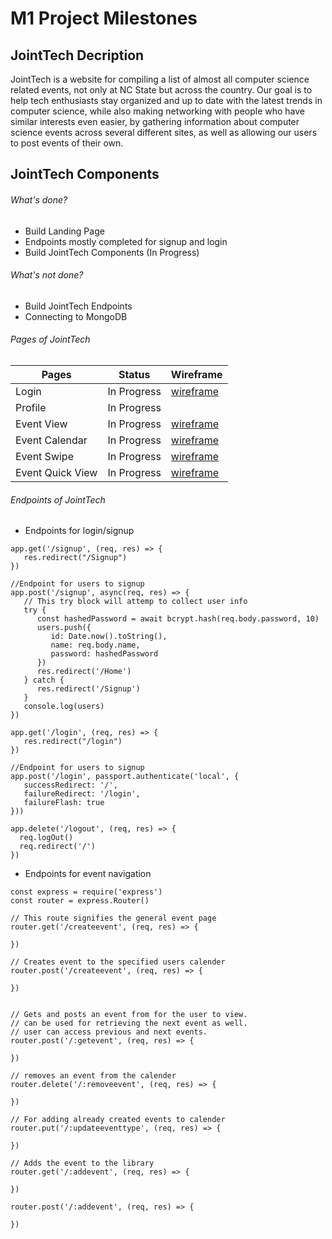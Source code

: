 # M1 Project Milestones

## JointTech Decription

JointTech is a website for compiling a list of almost all computer science related events, not only at NC State but across the country. Our goal is to help tech enthusiasts stay organized and up to date with the latest trends in computer science, while also making networking with people who have similar interests even easier, by gathering information about computer science events across several different sites, as well as allowing our users to post events of their own.

## JointTech Components

###### What's done?
* Build Landing Page
* Endpoints mostly completed for signup and login
* Build JointTech Components (In Progress)
###### What's not done?
* Build JointTech Endpoints 
* Connecting to MongoDB

###### Pages of JointTech

| Pages   | Status      | Wireframe
| ------- | -------     | ---------
| Login   | In Progress  | [wireframe](https://postimg.cc/Cdrc4WbT)
| Profile | In Progress  | 
| Event View   | In Progress  | [wireframe](https://postimg.cc/VdSDZDFS)
| Event Calendar | In Progress  | [wireframe](https://postimg.cc/LqSDXRFf)
| Event Swipe   | In Progress  | [wireframe](https://postimg.cc/Y47PQmfr)
| Event Quick View  | In Progress  | [wireframe](https://postimg.cc/TKgQf1Ff)

###### Endpoints of JointTech
* Endpoints for login/signup
```express
app.get('/signup', (req, res) => {
   res.redirect("/Signup")
})

//Endpoint for users to signup 
app.post('/signup', async(req, res) => {
   // This try block will attemp to collect user info 
   try {
      const hashedPassword = await bcrypt.hash(req.body.password, 10)
      users.push({
         id: Date.now().toString(),
         name: req.body.name,
         password: hashedPassword
      })
      res.redirect('/Home')
   } catch {
      res.redirect('/Signup')
   }
   console.log(users)
})

app.get('/login', (req, res) => {
   res.redirect("/login")
})  

//Endpoint for users to signup 
app.post('/login', passport.authenticate('local', {
   successRedirect: '/',
   failureRedirect: '/login',
   failureFlash: true
}))

app.delete('/logout', (req, res) => {
  req.logOut()
  req.redirect('/')
})
```
* Endpoints for event navigation
```express
const express = require('express')
const router = express.Router()

// This route signifies the general event page
router.get('/createevent', (req, res) => {
   
})

// Creates event to the specified users calender
router.post('/createevent', (req, res) => {
   
})


// Gets and posts an event from for the user to view.
// can be used for retrieving the next event as well. 
// user can access previous and next events.
router.post('/:getevent', (req, res) => {
   
}) 

// removes an event from the calender 
router.delete('/:removeevent', (req, res) => {
   
}) 

// For adding already created events to calender
router.put('/:updateeventtype', (req, res) => {
   
}) 

// Adds the event to the library
router.get('/:addevent', (req, res) => {
   
})

router.post('/:addevent', (req, res) => {
   
})
```
